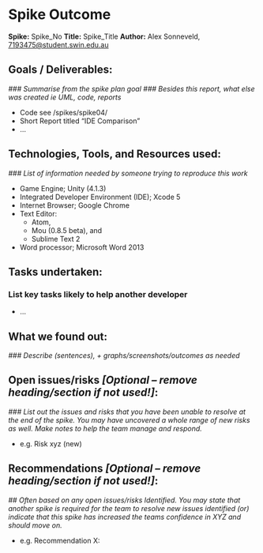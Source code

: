 # Spike Outcome

**Spike:** Spike_No
**Title:** Spike_Title
**Author:** Alex Sonneveld, 7193475@student.swin.edu.au

## Goals / Deliverables:

_### Summarise from the spike plan goal_
_### Besides this report, what else was created ie UML, code, reports_

- Code see /spikes/spike04/
- Short Report titled “IDE Comparison”
- …

## Technologies, Tools, and Resources used:

_### List of information needed by someone trying to reproduce this work_

- Game Engine; Unity (4.1.3)
- Integrated Developer Environment (IDE); Xcode 5
- Internet Browser; Google Chrome
- Text Editor:
    - Atom,
    - Mou (0.8.5 beta), and
    - Sublime Text 2
- Word processor; Microsoft Word 2013

## Tasks undertaken:

### List key tasks likely to help another developer
- …

## What we found out:

_### Describe (sentences), + graphs/screenshots/outcomes as needed_

## Open issues/risks _[Optional – remove heading/section if not used!]_: ###

_### List out the issues and risks that you have been unable to resolve at the end of the spike. You may have uncovered a whole range of new risks as well. Make notes to help the team manage and respond._

- e.g. Risk xyz (new)

## Recommendations _[Optional – remove heading/section if not used!]_: ###

_## Often based on any open issues/risks Identified. You may state that another spike is required for the team to resolve new issues identified (or) indicate that this spike has increased the teams confidence in XYZ and should move on._

- e.g. Recommendation X:
